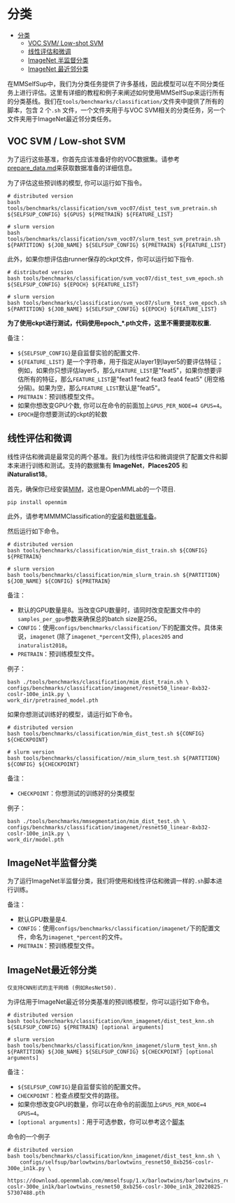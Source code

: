 # 分类

- [分类](#classification)
  - [VOC SVM/ Low-shot SVM](#voc-svm--low-shot-svm)
  - [线性评估和微调](#linear-evaluation-and-fine-tuning)
  - [ImageNet 半监督分类](#imagenet-semi-supervised-classification)
  - [ImageNet 最近邻分类](#imagenet-nearest-neighbor-classification)

在MMSelfSup中，我们为分类任务提供了许多基线，因此模型可以在不同分类任务上进行评估。这里有详细的教程和例子来阐述如何使用MMSelfSup来运行所有的分类基线。我们在`tools/benchmarks/classification/`文件夹中提供了所有的脚本，包含 2 个`.sh` 文件，一个文件夹用于与VOC SVM相关的分类任务，另一个文件夹用于ImageNet最近邻分类任务。

## VOC SVM / Low-shot SVM

为了运行这些基准，你首先应该准备好你的VOC数据集。请参考[prepare_data.md](./2_dataset_prepare.md)来获取数据准备的详细信息。

为了评估这些预训练的模型, 你可以运行如下指令。

```shell
# distributed version
bash tools/benchmarks/classification/svm_voc07/dist_test_svm_pretrain.sh ${SELFSUP_CONFIG} ${GPUS} ${PRETRAIN} ${FEATURE_LIST}

# slurm version
bash tools/benchmarks/classification/svm_voc07/slurm_test_svm_pretrain.sh ${PARTITION} ${JOB_NAME} ${SELFSUP_CONFIG} ${PRETRAIN} ${FEATURE_LIST}
```

此外，如果你想评估由runner保存的ckpt文件，你可以运行如下指令.

```shell
# distributed version
bash tools/benchmarks/classification/svm_voc07/dist_test_svm_epoch.sh ${SELFSUP_CONFIG} ${EPOCH} ${FEATURE_LIST}

# slurm version
bash tools/benchmarks/classification/svm_voc07/slurm_test_svm_epoch.sh ${PARTITION} ${JOB_NAME} ${SELFSUP_CONFIG} ${EPOCH} ${FEATURE_LIST}
```

**为了使用ckpt进行测试，代码使用epoch\_\*.pth文件，这里不需要提取权重.**

备注：

- `${SELFSUP_CONFIG}`是自监督实验的配置文件.
- `${FEATURE_LIST}` 是一个字符串，用于指定从layer1到layer5的要评估特征；例如，如果你只想评估layer5，那么`FEATURE_LIST`是"feat5"，如果你想要评估所有的特征，那么`FEATURE_LIST`是"feat1 feat2 feat3 feat4 feat5" (用空格分隔)。如果为空，那么`FEATURE_LIST`默认是"feat5"。
- `PRETRAIN`：预训练模型文件。
- 如果你想改变GPU个数, 你可以在命令的前面加上`GPUS_PER_NODE=4 GPUS=4`。
- `EPOCH`是你想要测试的ckpt的轮数

## 线性评估和微调

线性评估和微调是最常见的两个基准。我们为线性评估和微调提供了配置文件和脚本来进行训练和测试。支持的数据集有 **ImageNet**，**Places205** 和 **iNaturalist18**。

首先，确保你已经安装[MIM](https://github.com/open-mmlab/mim)，这也是OpenMMLab的一个项目.

```shell
pip install openmim
```

此外，请参考MMMMClassification的[安装](https://github.com/open-mmlab/mmclassification/blob/dev-1.x/docs/en/install.md)和[数据准备](https://github.com/open-mmlab/mmclassification/blob/dev-1.x/docs/en/getting_started.md)。

然后运行如下命令。

```shell
# distributed version
bash tools/benchmarks/classification/mim_dist_train.sh ${CONFIG} ${PRETRAIN}

# slurm version
bash tools/benchmarks/classification/mim_slurm_train.sh ${PARTITION} ${JOB_NAME} ${CONFIG} ${PRETRAIN}
```

备注：

- 默认的GPU数量是8。当改变GPU数量时，请同时改变配置文件中的`samples_per_gpu`参数来确保总的batch size是256。
- `CONFIG`：使用`configs/benchmarks/classification/`下的配置文件。具体来说，`imagenet` (除了`imagenet_*percent`文件), `places205` and `inaturalist2018`。
- `PRETRAIN`：预训练模型文件。

例子：

```shell
bash ./tools/benchmarks/classification/mim_dist_train.sh \
configs/benchmarks/classification/imagenet/resnet50_linear-8xb32-coslr-100e_in1k.py \
work_dir/pretrained_model.pth
```

如果你想测试训练好的模型，请运行如下命令。

```shell
# distributed version
bash tools/benchmarks/classification/mim_dist_test.sh ${CONFIG} ${CHECKPOINT}

# slurm version
bash tools/benchmarks/classification//mim_slurm_test.sh ${PARTITION} ${CONFIG} ${CHECKPOINT}
```

备注：

- `CHECKPOINT`：你想测试的训练好的分类模型

例子：

```shell
bash ./tools/benchmarks/mmsegmentation/mim_dist_test.sh \
configs/benchmarks/classification/imagenet/resnet50_linear-8xb32-coslr-100e_in1k.py \
work_dir/model.pth
```

## ImageNet半监督分类

为了运行ImageNet半监督分类，我们将使用和线性评估和微调一样的`.sh`脚本进行训练。

备注：

- 默认GPU数量是4.
- `CONFIG`：使用`configs/benchmarks/classification/imagenet/`下的配置文件，命名为`imagenet_*percent`的文件。
- `PRETRAIN`：预训练模型文件。

## ImageNet最近邻分类

```备注
仅支持CNN形式的主干网络 (例如ResNet50).
```

为评估用于ImageNet最近邻分类基准的预训练模型，你可以运行如下命令。

```shell
# distributed version
bash tools/benchmarks/classification/knn_imagenet/dist_test_knn.sh ${SELFSUP_CONFIG} ${PRETRAIN} [optional arguments]

# slurm version
bash tools/benchmarks/classification/knn_imagenet/slurm_test_knn.sh ${PARTITION} ${JOB_NAME} ${SELFSUP_CONFIG} ${CHECKPOINT} [optional arguments]
```

备注：

- `${SELFSUP_CONFIG}`是自监督实验的配置文件。
- `CHECKPOINT`：检查点模型文件的路径。
- 如果你想改变GPU的数量，你可以在命令的前面加上`GPUS_PER_NODE=4 GPUS=4`。
- `[optional arguments]`：用于可选参数，你可以参考这个[脚本](https://github.com/open-mmlab/mmselfsup/blob/1.x/tools/benchmarks/classification/knn_imagenet/test_knn.py)

命令的一个例子

```shell
# distributed version
bash tools/benchmarks/classification/knn_imagenet/dist_test_knn.sh \
    configs/selfsup/barlowtwins/barlowtwins_resnet50_8xb256-coslr-300e_in1k.py \
    https://download.openmmlab.com/mmselfsup/1.x/barlowtwins/barlowtwins_resnet50_8xb256-coslr-300e_in1k/barlowtwins_resnet50_8xb256-coslr-300e_in1k_20220825-57307488.pth
```

